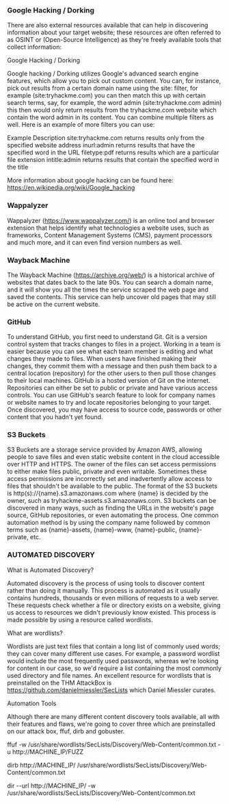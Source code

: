 ### Google Hacking / Dorking

There are also external resources available that can help in discovering information about your target website; these resources are often referred to as OSINT or (Open-Source Intelligence) as they're freely available tools that collect information:



Google Hacking / Dorking

Google hacking / Dorking utilizes Google's advanced search engine features, which allow you to pick out custom content. You can, for instance, pick out results from a certain domain name using the site: filter, for example (site:tryhackme.com) you can then match this up with certain search terms, say, for example, the word admin (site:tryhackme.com admin) this then would only return results from the tryhackme.com website which contain the word admin in its content. You can combine multiple filters as well. Here is an example of more filters you can use:

Example
Description
site:tryhackme.com
returns results only from the specified website address
inurl:admin
returns results that have the specified word in the URL
filetype:pdf
returns results which are a particular file extension
intitle:admin
returns results that contain the specified word in the title

More information about google hacking can be found here: https://en.wikipedia.org/wiki/Google_hacking



### Wappalyzer

Wappalyzer (https://www.wappalyzer.com/) is an online tool and browser extension that helps identify what technologies a website uses, such as frameworks, Content Management Systems (CMS), payment processors and much more, and it can even find version numbers as well.




### Wayback Machine

The Wayback Machine (https://archive.org/web/) is a historical archive of websites that dates back to the late 90s. You can search a domain name, and it will show you all the times the service scraped the web page and saved the contents. This service can help uncover old pages that may still be active on the current website.



### GitHub

To understand GitHub, you first need to understand Git. Git is a version control system that tracks changes to files in a project. Working in a team is easier because you can see what each team member is editing and what changes they made to files. When users have finished making their changes, they commit them with a message and then push them back to a central location (repository) for the other users to then pull those changes to their local machines. GitHub is a hosted version of Git on the internet. Repositories can either be set to public or private and have various access controls. You can use GitHub's search feature to look for company names or website names to try and locate repositories belonging to your target. Once discovered, you may have access to source code, passwords or other content that you hadn't yet found.




### S3 Buckets

S3 Buckets are a storage service provided by Amazon AWS, allowing people to save files and even static website content in the cloud accessible over HTTP and HTTPS. The owner of the files can set access permissions to either make files public, private and even writable. Sometimes these access permissions are incorrectly set and inadvertently allow access to files that shouldn't be available to the public. The format of the S3 buckets is http(s)://{name}.s3.amazonaws.com where {name} is decided by the owner, such as tryhackme-assets.s3.amazonaws.com. S3 buckets can be discovered in many ways, such as finding the URLs in the website's page source, GitHub repositories, or even automating the process. One common automation method is by using the company name followed by common terms such as {name}-assets, {name}-www, {name}-public, {name}-private, etc.




### AUTOMATED DISCOVERY

What is Automated Discovery?

Automated discovery is the process of using tools to discover content rather than doing it manually. This process is automated as it usually contains hundreds, thousands or even millions of requests to a web server. These requests check whether a file or directory exists on a website, giving us access to resources we didn't previously know existed. This process is made possible by using a resource called wordlists.



What are wordlists?

Wordlists are just text files that contain a long list of commonly used words; they can cover many different use cases. For example, a password wordlist would include the most frequently used passwords, whereas we're looking for content in our case, so we'd require a list containing the most commonly used directory and file names. An excellent resource for wordlists that is preinstalled on the THM AttackBox is https://github.com/danielmiessler/SecLists which Daniel Miessler curates.



Automation Tools

Although there are many different content discovery tools available, all with their features and flaws, we're going to cover three which are preinstalled on our attack box, ffuf, dirb and gobuster.

ffuf -w /usr/share/wordlists/SecLists/Discovery/Web-Content/common.txt -u http://MACHINE_IP/FUZZ

dirb http://MACHINE_IP/ /usr/share/wordlists/SecLists/Discovery/Web-Content/common.txt

dir --url http://MACHINE_IP/ -w /usr/share/wordlists/SecLists/Discovery/Web-Content/common.txt